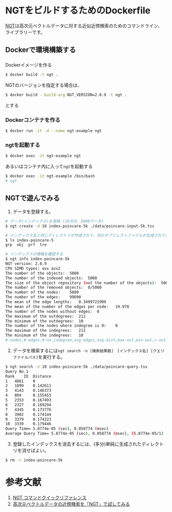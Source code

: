 # NGTをビルドするためのDockerfile

[NGT](https://github.com/yahoojapan/NGT/blob/main/README-jp.md)は高次元ベクトルデータに対する近似近傍検索のためのコマンドライン、ライブラリーです。

## Dockerで環境構築する

###
Dockerイメージを作る
```sh
$ docker build -t ngt .
```

NGTのバージョンを指定する場合は、
```sh
$ docker build --build-arg NGT_VERSION=2.0.9 -t ngt .
```
とする

### Dockerコンテナを作る
```sh
$ docker run -it -d --name ngt-example ngt
```

### ngtを起動する
```sh
$ docker exec -it ngt-example ngt
```

あるいはコンテナ内に入って`ngt`を起動する
```sh
$ docker exec -it ngt-example /bin/bash
# ngt
```

## NGTで遊んでみる

1. データを登録する。
```sh
# データ(インデックス)を登録 (10次元、5000データ)
$ ngt create -d 10 index-poincare-5k ./data/poincare-input-5k.tsv

# インデックス名と同じディレクトリが作成されて、何かオブジェクトファイルが生成されている
$ ls index-poincare-5
grp  obj  prf  tre

# インデックスの情報を確認する
$ ngt info index-poincare-5k
NGT version: 2.0.9
CPU SIMD types: avx avx2
The number of the objects:	5000
The number of the indexed objects:	5000
The size of the object repository (not the number of the objects):	5000
The number of the removed objects:	0/5000
The number of the nodes:	5000
The number of the edges:	99890
The mean of the edge lengths:	0.3499721909
The mean of the number of the edges per node:	19.978
The number of the nodes without edges:	0
The maximum of the outdegrees:	211
The minimum of the outdegrees:	10
The number of the nodes where indegree is 0:	0
The maximum of the indegrees:	211
The minimum of the indegrees:	10
#-nodes,#-edges,#-no-indegree,avg-edges,avg-dist,max-out,min-out,v-out,max-in,min-in,v-in,med-out,med-in,mode-out,mode-in,c95,c5,o-distance(10),o-skip,i-distance(10),i-skip:5000:99890:0:19.978:0.3499721909:211:10:9.081525478:211:10:9.081525478:15:15:10:10:62.072:10:98.8:10:0.3303691094:0:0.3303691094:0
```

2. データを検索するには`ngt search -n [検索結果数]　[インデックス名] [クエリファイルパス]`を実行する。

```sh
$ ngt search -n 10 index-poincare-5k ./data/poincare-query.tsv
Query No.1
Rank	ID	Distance
1	4861	0
2	1899	0.142611
3	4143	0.146373
4	804	    0.155453
5	2353	0.167493
6	2327	0.169294
7	4345	0.173776
8	3902	0.174144
9	3379	0.174223
10	3339	0.179446
Query Time= 5.8774e-05 (sec), 0.058774 (msec)
Average Query Time= 5.8774e-05 (sec), 0.058774 (msec), (5.8774e-05/1)
```

3. 登録したインデックスを消去するには、(多分)単純に生成されたディレクトリを消せばよい。
```sh
$ rm -r index-poincare-5k
```

# 参考文献
1. [NGT コマンドクイックリファレンス](https://github.com/yahoojapan/NGT/wiki/%E3%82%B3%E3%83%9E%E3%83%B3%E3%83%89%E3%82%AF%E3%82%A4%E3%83%83%E3%82%AF%E3%83%AA%E3%83%95%E3%82%A1%E3%83%AC%E3%83%B3%E3%82%B9)
2. [高次元ベクトルデータの近傍検索を「NGT」で試してみる](https://www.na3.jp/entry/20190527/p1)